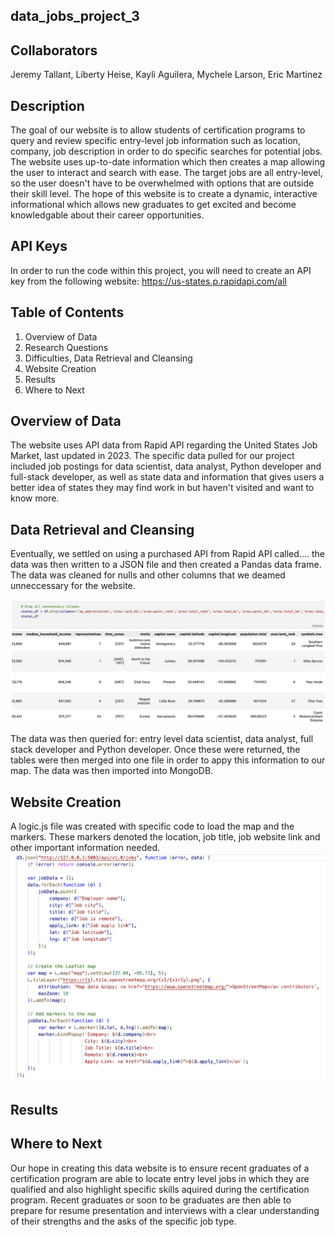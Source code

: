 ## data_jobs_project_3

## Collaborators
Jeremy Tallant, Liberty Heise, Kayli Aguilera, Mychele Larson, Eric Martinez

## Description
The goal of our website is to allow students of certification programs to query and review specific entry-level job information such as location, company, job description in order to do specific searches for potential jobs.  The website uses up-to-date information which then creates a map allowing the user to interact and search with ease.  The target jobs are all entry-level, so the user doesn't have to be overwhelmed with options that are outside their skill level.  The hope of this website is to create a dynamic, interactive informational which allows new graduates to get excited and become knowledgable about their career opportunities.

## API Keys
In order to run the code within this project, you will need to create an API key from the following website:  https://us-states.p.rapidapi.com/all


## Table of Contents
1.  Overview of Data
2.  Research Questions
3.  Difficulties, Data Retrieval and Cleansing
4.  Website Creation
5.  Results
6.  Where to Next

## Overview of Data

The website uses API data from Rapid API regarding the United States Job Market, last updated in 2023.  The specific data pulled for our project included job postings for data scientist, data analyst, Python developer and full-stack developer, as well as state data and information that gives users a better idea of states they may find work in but haven't visited and want to know more.  

## Data Retrieval and Cleansing

Eventually, we settled on using a purchased API from Rapid API called....  the data was then written to a JSON file and then created a Pandas data frame.  The data was cleaned for nulls and other columns that we deamed unneccessary for the website.  

![data cleaning](/images/Screenshot%202023-01-30%20at%2010.55.36%20AM.png?version%3D1675097879368)

The data was then queried for: entry level data scientist, data analyst, full stack developer and Python developer.  Once these were returned, the tables were then merged into one file in order to appy this information to our map.  The data was then imported into MongoDB. 

## Website Creation

A logic.js file was created with specific code to load the map and the markers.  These markers denoted the location, job title, job website link and other important information needed.  
![java script for map](/images/Screenshot%202023-01-30%20at%2011.02.51%20AM.png?version%3D1675098369877)

## Results



## Where to Next

Our hope in creating this data website is to ensure recent graduates of a certification program are able to locate entry level jobs in which they are qualified and also highlight specific skills aquired during the certification program.  Recent graduates or soon to be graduates are then able to prepare for resume presentation and interviews with a clear understanding of their strengths and the asks of the specific job type.  



